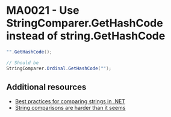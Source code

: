 # MA0021 - Use StringComparer.GetHashCode instead of string.GetHashCode

````csharp
"".GetHashCode();

// Should be
StringComparer.Ordinal.GetHashCode("");
````

## Additional resources

- [Best practices for comparing strings in .NET](https://learn.microsoft.com/en-us/dotnet/standard/base-types/best-practices-strings?WT.mc_id=DT-MVP-5003978#specifying-string-comparisons-explicitly)
- [String comparisons are harder than it seems](https://www.meziantou.net/string-comparisons-are-harder-than-it-seems.htm)
